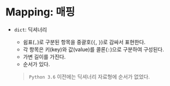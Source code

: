 # Mapping: 매핑

- `dict`: 딕셔너리
  - 쉼표(`,`)로 구분된 항목을 중괄호(`{`, `}`)로 감싸서 표현한다.
  - 각 항목은 키(key)와 값(value)를 콜론(`:`)으로 구분하여 구성된다.
  - 가변 길이를 가진다.
  - 순서가 있다.

  > `Python 3.6` 이전에는 딕셔너리 자료형에 순서가 없었다.
